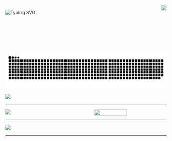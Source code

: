 
<img align="right" height="150" src="https://media2.giphy.com/media/v1.Y2lkPTc5MGI3NjExZ2xyb3c2OWU1NjB0eHE1Zmc3eHp4enMycGN0bWhpbnlmeDhsOHFtaCZlcD12MV9pbnRlcm5hbF9naWZfYnlfaWQmY3Q9Zw/DqiMTFxiXx0VaVZQbF/giphy.gif"  />


![Typing SVG](https://readme-typing-svg.herokuapp.com?font=Lemon&duration=2000&pause=1000&color=3BF700&width=435&lines=Hack+the+Planet...;Hack!+Hack!+Hack!...;Stay+Cool+We+Got+You...;Wannacry?.......;)

<picture>
  <source media="(prefers-color-scheme: dark)" srcset="https://raw.githubusercontent.com/2aman-0x/2aman-0x/output/github-snake-dark.svg" />
  <source media="(prefers-color-scheme: light)" srcset="https://raw.githubusercontent.com/2aman-0x/2aman-0x/output/github-snake.svg" />
  <img alt="github-snake" src="https://raw.githubusercontent.com/2aman-0x/2aman-0x/output/github-snake.svg" />
</picture>


![](https://github-profile-trophy.vercel.app/?username=2aman-0x&theme=monokai&no-frame=false&no-bg=true&margin-w=4)

---

<img align="right" width="45%" height="45%" src="https://media1.giphy.com/media/v1.Y2lkPTc5MGI3NjExcjEzaGM3b2IwM3NlZzVzNm9xMnhwOGg4cWZicDdscDZid210dzJxeCZlcD12MV9pbnRlcm5hbF9naWZfYnlfaWQmY3Q9Zw/DbXSzkKLzy96e3uukf/giphy.gif"  />


<img width="55%" src="https://github-readme-stats.vercel.app/api?username=2aman-0x&show_icons=true&theme=chartreuse-dark&line_height=15" />

---

<img width="55%" src="https://github-readme-stats.vercel.app/api/top-langs?username=2aman-0x&show_icons=true&locale=en&layout=compact&theme=chartreuse-dark&line_height=0" /> 

---
